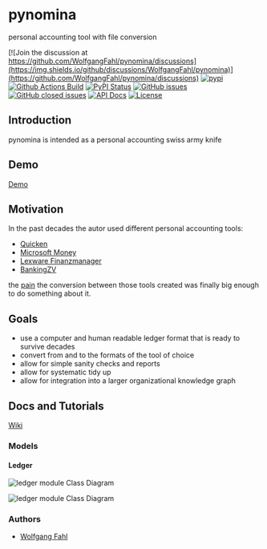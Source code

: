 # pynomina
personal accounting tool with file conversion

[![Join the discussion at https://github.com/WolfgangFahl/pynomina/discussions](https://img.shields.io/github/discussions/WolfgangFahl/pynomina)](https://github.com/WolfgangFahl/pynomina/discussions)
[![pypi](https://img.shields.io/pypi/pyversions/pynomina)](https://pypi.org/project/pynomina/)
[![Github Actions Build](https://github.com/WolfgangFahl/pynomina/actions/workflows/build.yml/badge.svg)](https://github.com/WolfgangFahl/pynomina/actions/workflows/build.yml)
[![PyPI Status](https://img.shields.io/pypi/v/pynomina.svg)](https://pypi.python.org/pypi/pynomina/)
[![GitHub issues](https://img.shields.io/github/issues/WolfgangFahl/pynomina.svg)](https://github.com/WolfgangFahl/pynomina/issues)
[![GitHub closed issues](https://img.shields.io/github/issues-closed/WolfgangFahl/pynomina.svg)](https://github.com/WolfgangFahl/pynomina/issues/?q=is%3Aissue+is%3Aclosed)
[![API Docs](https://img.shields.io/badge/API-Documentation-blue)](https://WolfgangFahl.github.io/pynomina/)
[![License](https://img.shields.io/github/license/WolfgangFahl/pynomina.svg)](https://www.apache.org/licenses/LICENSE-2.0)
## Introduction
pynomina is intended as a personal accounting swiss army knife

## Demo
[Demo](http://nomina.bitplan.com/)

## Motivation
In the past decades the autor used different personal accounting tools:
* [Quicken](https://en.wikipedia.org/wiki/Quicken)
* [Microsoft Money](https://en.wikipedia.org/wiki/Microsoft_Money)
* [Lexware Finanzmanager](https://www.wikidata.org/wiki/Q1822341)
* [BankingZV](https://www.wikidata.org/wiki/Q130438296)

the [pain](https://wiki.bitplan.com/index.php/IT_Pain_Scale) the conversion between those tools created was finally big enough to do something about it.

## Goals
* use a computer and human readable ledger format that is ready to survive decades
* convert from and to the formats of the tool of choice
* allow for simple sanity checks and reports
* allow for systematic tidy up
* allow for integration into a larger organizational knowledge graph

## Docs and Tutorials
[Wiki](https://wiki.bitplan.com/index.php/pynomina)

### Models

#### Ledger
![ledger module Class Diagram](https://diagrams.bitplan.com/render/png/0xfec2cab6.png)

![ledger module Class Diagram](http://www.plantuml.com/plantuml/proxy?src=https://raw.githubusercontent.com/WolfgangFahl/pynomina/refs/heads/main/nomina_examples/ledger.puml?fmt=svg&version=1)

### Authors
* [Wolfgang Fahl](http://www.bitplan.com/Wolfgang_Fahl)

